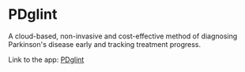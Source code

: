 # PDglint
A cloud-based, non-invasive and cost-effective method of diagnosing Parkinson's disease early and tracking treatment progress.

Link to the app: [PDglint](https://pdglint.azurewebsites.net)